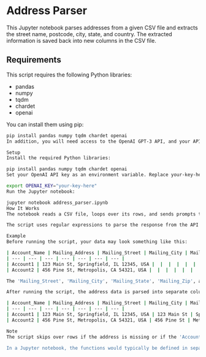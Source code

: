# Address Parser

This Jupyter notebook parses addresses from a given CSV file and extracts the street name, postcode, city, state, and country. The extracted information is saved back into new columns in the CSV file. 

## Requirements

This script requires the following Python libraries:

- pandas
- numpy
- tqdm
- chardet
- openai

You can install them using pip:

```bash
pip install pandas numpy tqdm chardet openai
In addition, you will need access to the OpenAI GPT-3 API, and your API key should be stored as an environment variable.

Setup
Install the required Python libraries:

pip install pandas numpy tqdm chardet openai
Set your OpenAI API key as an environment variable. Replace your-key-here with your actual key:

export OPENAI_KEY="your-key-here"
Run the Jupyter notebook:

jupyter notebook address_parser.ipynb
How It Works
The notebook reads a CSV file, loops over its rows, and sends prompts to the OpenAI API to extract the street, postcode, city, state, and country from each address. The results are saved into new columns in the dataframe. The updated dataframe is then saved to a new CSV file.

The script uses regular expressions to parse the response from the API and pandas to manage the data.

Example
Before running the script, your data may look something like this:

| Account_Name | Mailing_Address | Mailing_Street | Mailing_City | Mailing_State | Mailing_Zip | Mailing_Country |
| --- | --- | --- | --- | --- | --- | --- |
| Account1 | 123 Main St, Springfield, IL 12345, USA |  |  |  |  |  |
| Account2 | 456 Pine St, Metropolis, CA 54321, USA |  |  |  |  |  |

The 'Mailing_Street', 'Mailing_City', 'Mailing_State', 'Mailing_Zip', and 'Mailing_Country' columns are initially empty.

After running the script, the address data is parsed into separate columns:

| Account_Name | Mailing_Address | Mailing_Street | Mailing_City | Mailing_State | Mailing_Zip | Mailing_Country |
| --- | --- | --- | --- | --- | --- | --- |
| Account1 | 123 Main St, Springfield, IL 12345, USA | 123 Main St | Springfield | IL | 12345 | USA |
| Account2 | 456 Pine St, Metropolis, CA 54321, USA | 456 Pine St | Metropolis | CA | 54321 | USA |

Note
The script skips over rows if the address is missing or if the 'Account_Name' is the same as the previous row's 'Account_Name'.

In a Jupyter notebook, the functions would typically be defined in separate cells. Then the cells to load the data and apply the functions would be run in sequence.

